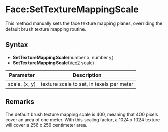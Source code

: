 # Face:SetTextureMappingScale

This method manually sets the face texture mapping planes, overriding the default brush texture mapping routine.

## Syntax

- **SetTextureMappingScale**(number x, number y)
- **SetTextureMappingScale**([Vec2](Vec2) scale)

| Parameter | Description |
|---|---|
| scale, (x, y) | texture scale to set, in texels per meter |

## Remarks

The default brush texture mapping scale is 400, meaning that 400 pixels cover an area of one meter. With this scaling factor, a 1024 x 1024 texture will cover a 256 x 256 centimeter area.
